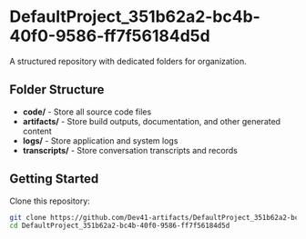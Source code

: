 # DefaultProject_351b62a2-bc4b-40f0-9586-ff7f56184d5d
A structured repository with dedicated folders for organization.

## Folder Structure

- **code/** - Store all source code files
- **artifacts/** - Store build outputs, documentation, and other generated content
- **logs/** - Store application and system logs
- **transcripts/** - Store conversation transcripts and records

## Getting Started

Clone this repository:
```bash
git clone https://github.com/Dev41-artifacts/DefaultProject_351b62a2-bc4b-40f0-9586-ff7f56184d5d
cd DefaultProject_351b62a2-bc4b-40f0-9586-ff7f56184d5d
```
